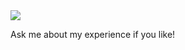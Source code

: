 <img src='https://scontent.faep24-1.fna.fbcdn.net/v/t1.6435-9/180890927_10226627285772376_8579029534867282213_n.jpg?_nc_cat=105&ccb=1-3&_nc_sid=730e14&_nc_ohc=E1ws1DLkkCMAX-uXwI2&_nc_ht=scontent.faep24-1.fna&oh=6525d0e50e2712d9941ad0b944256c30&oe=60B497AD' />

Ask me about my experience if you like!



<!--
**lucasdiazcano/lucasdiazcano** is a ✨ _special_ ✨ repository because its `README.md` (this file) appears on your GitHub profile.

Here are some ideas to get you started:

- 🔭 I’m currently working on TECHO organization...
- 🌱 I’m currently learning Typescript and Python...
- 👯 I’m looking to collaborate on a Artificila Intelligence project ...
- 🤔 I’m looking for help with everything that has to do with algortihms...
- 💬 Ask me about my experience ...
- 📫 How to reach me: ...
- 😄 Pronouns: ...
- ⚡ Fun fact: ...
-->
